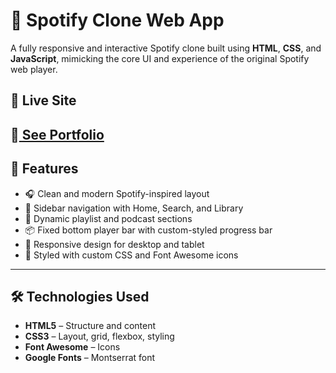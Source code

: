 
# 🎵 Spotify Clone Web App

A fully responsive and interactive Spotify clone built using **HTML**, **CSS**, and **JavaScript**, mimicking the core UI and experience of the original Spotify web player.

## 🚀 Live Site

🔗[ See Portfolio ](https://vikash308.github.io/spotify-clone/)
---

## 🚀 Features

- 🎧 Clean and modern Spotify-inspired layout
- 🎵 Sidebar navigation with Home, Search, and Library
- 📝 Dynamic playlist and podcast sections
- 📦 Fixed bottom player bar with custom-styled progress bar
- 📱 Responsive design for desktop and tablet
- 🎨 Styled with custom CSS and Font Awesome icons

---

## 🛠️ Technologies Used

- **HTML5** – Structure and content
- **CSS3** – Layout, grid, flexbox, styling
- **Font Awesome** – Icons
- **Google Fonts** – Montserrat font

